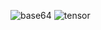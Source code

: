![base64](https://github.com/SooBookE/proj_4/assets/83390051/5834d9aa-e670-43d0-9538-c6128173d7c2)
![tensor](https://github.com/SooBookE/proj_4/assets/83390051/04db4f7a-eb2a-4d16-b54a-2bfc38caf8c0)
